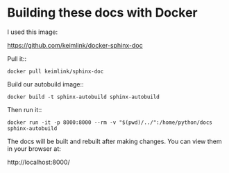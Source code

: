 Building these docs with Docker
===============================

I used this image:

https://github.com/keimlink/docker-sphinx-doc

Pull it::

    docker pull keimlink/sphinx-doc

Build our autobuild image::

    docker build -t sphinx-autobuild sphinx-autobuild

Then run it::

    docker run -it -p 8000:8000 --rm -v "$(pwd)/../":/home/python/docs sphinx-autobuild
    
The docs will be built and rebuilt after making changes. You can view them in your browser at:

http://localhost:8000/